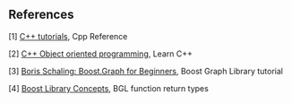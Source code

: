 ## References

[1] <a href="https://en.cppreference.com/w/">C++ tutorials</a>, Cpp Reference

[2] <a href="https://www.learncpp.com/">C++ Object oriented programming</a>, Learn C++

[3] <a href="">Boris Schaling: Boost.Graph for Beginners</a>, Boost Graph Library tutorial

[4] <a href="">Boost Library Concepts</a>, BGL function return types